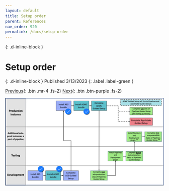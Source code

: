 ```yaml
---
layout: default
title: Setup order
parent: References
nav_order: 920
permalink: /docs/setup-order
---
```


{: .d-inline-block }
# Setup order
{: .d-inline-block }
Published 3/13/2023
{: .label .label-green }

[Previous][PREV]{: .btn .mr-4 .fs-2}
[Next][NEXT]{: .btn .btn-purple .fs-2}

![](../assets/images/2023-03-03-16-11-12.png)

[PREV]: /lab_aemc/docs/references
[NEXT]: /lab_aemc/docs/how-to-get-lab-instance
